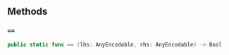 
## Methods

### `==`

``` swift
public static func == (lhs: AnyEncodable, rhs: AnyEncodable) -> Bool 
```

